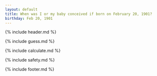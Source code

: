 ```yaml
---
layout: default
title: When was I or my baby conceived if born on February 20, 1901?
birthday: Feb 20, 1901
---
```


{% include header.md %}

{% include guess.md %}

{% include calculate.md %}

{% include safety.md %}

{% include footer.md %}



